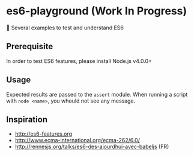 # es6-playground (Work In Progress)
:notebook: Several examples to test and understand ES6

## Prerequisite

In order to test ES6 features, please install Node.js v4.0.0+

## Usage

Expected results are passed to the `assert` module.
When running a script with `node <name>`, you whould not see any message.

## Inspiration

- http://es6-features.org
- http://www.ecma-international.org/ecma-262/6.0/
- http://rennesjs.org/talks/es6-des-ajourdhui-avec-babeljs (FR)
